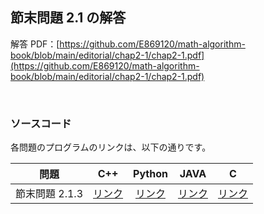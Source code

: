 ## 節末問題 2.1 の解答

解答 PDF：[https://github.com/E869120/math-algorithm-book/blob/main/editorial/chap2-1/chap2-1.pdf](https://github.com/E869120/math-algorithm-book/blob/main/editorial/chap2-1/chap2-1.pdf)

<br />

### ソースコード

各問題のプログラムのリンクは、以下の通りです。

| 問題 | C++ | Python | JAVA | C |
|:---:|:---:|:---:|:---:|:---:|
| 節末問題 2.1.3 | [リンク](https://github.com/E869120/math-algorithm-book/blob/main/editorial/chap2-1/prob2-1-3.cpp) | [リンク](https://github.com/E869120/math-algorithm-book/blob/main/editorial/chap2-1/prob2-1-3.py) | [リンク](https://github.com/E869120/math-algorithm-book/blob/main/editorial/chap2-1/prob2-1-3.java) | [リンク](https://github.com/E869120/math-algorithm-book/blob/main/editorial/chap2-1/prob2-1-3.c) |
